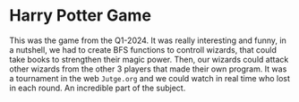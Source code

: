 # Harry Potter Game
This was the game from the Q1-2024. It was really interesting and funny, in a nutshell, we had to create BFS functions to controll wizards, that could take books to strengthen their magic power. Then, our wizards could attack other wizards from the other 3 players that made their own program. It was a tournament in the web ``Jutge.org`` and we could watch in real time who lost in each round. An incredible part of the subject.
